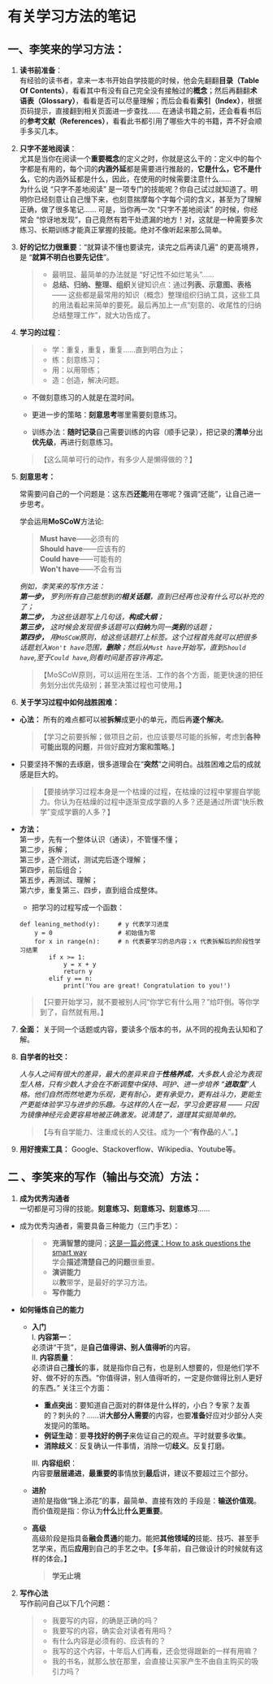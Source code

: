 # 有关学习方法的笔记

## 一、李笑来的学习方法：

1. **读书前准备**：   
有经验的读书者，拿来一本书开始自学技能的时候，他会先翻翻**目录（Table Of Contents）**，看看其中有没有自己完全没有接触过的**概念**；然后再翻翻**术语表（Glossary）**，看看是否可以尽量理解；而后会看看**索引（Index）**，根据页码提示，直接翻到相关页面进一步查找…… 在通读书籍之前，还会看看书后的**参考文献（References）**，看看此书都引用了哪些大牛的书籍，弄不好会顺手多买几本。

2. **只字不差地阅读**：  
尤其是当你在阅读一个**重要概念**的定义之时，你就是这么干的：定义中的每个字都是有用的，每个词的**内涵外延**都是需要进行推敲的，**它是什么，它不是什么**，它的内涵外延都是什么，因此，在使用的时候需要注意什么……  
为什么说 “只字不差地阅读” 是一项专门的技能呢？你自己试过就知道了。明明你已经刻意让自己慢下来，也刻意揣摩每个字每个词的含义，甚至为了理解正确，做了很多笔记…… 可是，当你再一次 “只字不差地阅读” 的时候，你经常会 “惊讶地发现”，自己竟然有若干处遗漏的地方！对，这就是一种需要多次练习、长期训练才能真正掌握的技能。绝对不像听起来那么简单。
3. **好的记忆力很重要**：“就算读不懂也要读完，读完之后再读几遍” 的更高境界，是 “**就算不明白也要先记住**”。  
    > * 最明显、最简单的办法就是 “好记性不如烂笔头”……  
    > * **总结、归纳、整理、组织**关键知识点：通过**列表、示意图、表格**—— 这些都是最常用的知识（概念）整理组织归纳工具，这些工具的用法看起来简单的要死。最后再加上一点“刻意的、收尾性的归纳总结整理工作”，就大功告成了。
4. **学习的过程**：  
    > * 学：重复，重复，重复……直到明白为止；  
    > * 练：刻意练习；  
    > * 用：以用带练；  
    > * 造：创造，解决问题。

    * 不做刻意练习的人就是在混时间。

    * 更进一步的策略：**刻意思考**哪里需要刻意练习。
    * 训练办法：**随时记录**自己需要训练的内容（顺手记录），把记录的**清单**分出**优先级**，再进行刻意练习。  
    >【这么简单可行的动作，有多少人是懒得做的？】

5. **刻意思考：**

    常需要问自己的一个问题是：这东西**还能**用在哪呢？强调“还能”，让自己进一步思考。

    学会运用**MoSCoW**方法论:  
    >**Must have**——必须有的  
    **Should have**——应该有的  
    **Could have**——可能有的  
    **Won't have**——不会有当  

    *例如，李笑来的写作方法：  
**第一步，** 罗列所有自己能想到的**相关话题**，直到已经再也没有什么可以补充的了；  
**第二步，** 为这些话题写上几句话，**构成大纲**；  
**第三步，** 这时候会发现很多话题可以**归纳**为同一**类别**的话题；  
**第四步，** 用`MoSCoW`原则，给这些话题打上标签。这个过程首先就可以把很多话题划入`Won't have`范围，**删除**；然后从`Must have`开始写，直到`Should have`,至于`Could have`,则看时间是否容许再定。*

    >【MoSCoW原则，可以运用在生活、工作的各个方面，能更快速的把任务划分出优先级别；甚至决策过程也可使用。】

6. **关于学习过程中如何战胜困难：**  

* **心法：** 所有的难点都可以被**拆解**成更小的单元，而后再**逐个解决**。
    >【学习之前要拆解；做项目之前，也应该要尽可能的拆解，考虑到**各种可能出现的问题**，并做好**应对方案和策略**。】
* 只要坚持不懈的去琢磨，很多道理会在“**突然**”之间明白。战胜困难之后的成就感是巨大的。

    >【要接纳学习过程本身是一个枯燥的过程，在枯燥的过程中掌握自学能力。你认为在枯燥的过程中逐渐变成学霸的人多？还是通过所谓“快乐教学”变成学霸的人多？】

* **方法：**  
第一步，先有一个整体认识（通读），不管懂不懂；  
第二步，拆解；  
第三步，逐个测试，测试完后逐个理解；  
第四步，前后组合；  
第五步，再测试、理解；  
第六步，重复第三、四步，直到组合成整体。

    * 把学习的过程写成一个函数：  
    ```
    def leaning_method(y):     # y 代表学习进度
        y = 0                  # 初始值为零
        for x in range(n):     # n 代表要学习的总内容；x 代表拆解后的阶段性学习结果
            if x >= 1:
                y = x + y
                return y
            elif y == n:
                print('You are great! Congratulation to you!')
    ```  
    >【只要开始学习，就不要被别人问“你学它有什么用？”给吓倒。等你学到了，自然就有用。】

7. **全面：** 关于同一个话题或内容，要读多个版本的书，从不同的视角去认知和了解。

8. **自学者的社交：**

    *人与人之间有很大的差异，最大的差异来自于**性格养成**，大多数人会沦为表现型人格，只有少数人才会在不断调整中保持、呵护、进一步培养 “**进取型**”人格。他们自然而然地更为乐观，更有耐心，更有承受力，更有战斗力，更能生产更能体验学习与进步的乐趣。与这样的人在一起，学习会更容易 —— 只因为镜像神经元会更容易地被正确激发。说清楚了，道理其实挺简单的。*  
    >【与有自学能力、注重成长的人交往。成为一个“**有作品**的人”。】

9. **用好搜索工具：** Google、Stackoverflow、Wikipedia、Youtube等。

## 二 、李笑来的写作（输出与交流）方法：

1. **成为优秀沟通者**  
一切都是可习得的技能。**刻意练习、刻意练习、刻意练习**……  

* 成为优秀沟通者，需要具备三种能力（三门手艺）：  
    >* **充满智慧的提问**；[这是一篇必修课：How to ask questions the smart way](https://github.com/ryanhanwu/How-To-Ask-Questions-The-Smart-Way/blob/master/README-zh_CN.md)  
    学会**描述清楚自己的问题**很重要。
    >* **演讲能力**  
    以**教**带学，是最好的学习方法。  
    >* **写作能力**

* **如何锤炼自己的能力**
    * **入门**  
    I. **内容第一**：  
    必须讲“干货”，是**自己值得讲、别人值得听**的内容。  
    II. **内容质量**：  
    必须讲自己**擅长**的事，就是指你自己有，也是别人想要的，但是他们学不好、做不好的东西。“你值得讲，别人值得听的，一定是你做得比别人更好的东西。”  关注三个方面：  
        * **重点突出**：要知道自己面对的群体是什么样的，小白？专家？友善的？刺头的？……讲**大部分人需要**的内容，也要**准备**好应对少部分人突发提问的策略。
        * **例证生动**：要**寻找好的例子**来佐证自己的观点。平时就要多收集。
        * **消除歧义**：反复确认一件事情，消除一切**歧义**。反复打磨。  

        III. **内容组织**：  
        内容要**层层递进**，**最重要的**事情放到**最后**讲，建议不要超过三个部分。

    * **进阶**  
    进阶是指做“锦上添花”的事，最简单、直接有效的 手段是：**输送价值观**。  
    而价值观是指：你认为**什么**比**什么更重要**。

    * **高级**  
    高级阶段是指具备**融会贯通**的能力。能把**其他领域的**技能、技巧、甚至手艺学来，而后**应用**到自己的手艺之中。【多年前，自己做设计的时候就有这样的体会。】
        >**学无止境**

2. **写作心法**  
写作前问自己以下几个问题：
    >* 我要写的内容，的确是正确的吗？
    >* 我要写的内容，确实会对读者有用吗？  
    >* 有什么内容是必须有的、应该有的？  
    >* 我写的这个内容，十年后人们再看，还会觉得跟新的一样有用嘛？  
    >* 我的书名，就那么放在那里，会直接让买家产生不由自主购买的吸引力吗？